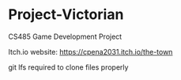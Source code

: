 # Project-Victorian
CS485 Game Development Project

Itch.io website: https://cpena2031.itch.io/the-town

git lfs required to clone files properly
